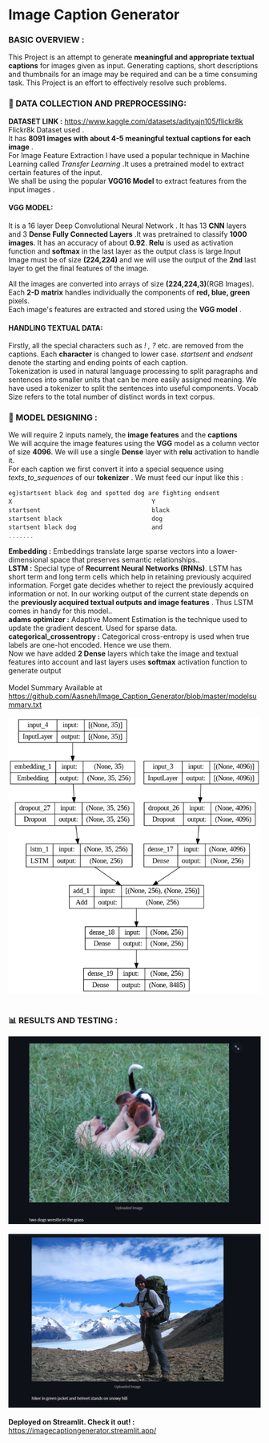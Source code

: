 # Image Caption Generator
### BASIC OVERVIEW :
This Project is an attempt to generate **meaningful and appropriate textual captions** for images given as input. Generating captions, short descriptions and thumbnails for an image may be required and can be a time consuming task. This Project is an effort to effectively resolve such problems.<br>

### :floppy_disk:  DATA COLLECTION AND PREPROCESSING:
**DATASET LINK :** <https://www.kaggle.com/datasets/adityajn105/flickr8k> Flickr8k Dataset used .<br> 
It has **8091 images with about 4-5 meaningful textual captions for each image** .<br>
For Image Feature Extraction I have used a popular technique in Machine Learning called *Transfer Learning* .It uses a pretrained model to extract certain features of the input.<br>
We shall be using the popular **VGG16 Model** to extract features from the input images .<br>
#### VGG MODEL:
It is a 16 layer Deep Convolutional Neural Network . It has 13 **CNN** layers and 3 **Dense Fully Connected Layers** .It was pretrained to classify **1000 images**.
It has an accuracy of about **0.92**. **Relu** is used as activation function and **softmax** in the last layer as the output class is large.Input Image must be of size **(224,224)** and we will use the output of the **2nd** last layer to get the final features of the image.<br>

All the images are converted into arrays of size **(224,224,3)**(RGB Images). Each **2-D matrix** handles individually the components of **red, blue, green** pixels.<br>
Each image's features are extracted and stored using the **VGG model** .<br>

#### HANDLING TEXTUAL DATA:
Firstly, all the special characters such as *! , ?* etc. are removed from the captions. Each **character** is changed to lower case. *startsent* and *endsent* denote the starting and ending points of each caption.<br>
Tokenization is used in natural language processing to split paragraphs and sentences into smaller units that can be more easily assigned meaning.
We have used a tokenizer to split the sentences into useful components. Vocab Size refers to the total number of distinct words in text corpus.
<br>
### :pushpin:  MODEL DESIGNING :
We will require 2 inputs namely, the **image features** and the **captions**<br>
We will acquire the image features using the **VGG** model as a column vector of size **4096**. We will use a single **Dense** layer with **relu** activation to handle it.<br>
For each caption we first convert it into a special sequence using *texts_to_sequences* of our **tokenizer** . We must feed our input like this :<br>

```javascript
eg)startsent black dog and spotted dog are fighting endsent
X                                       Y            
startsent                               black       
startsent black                         dog          
startsent black dog                     and          
.......
```

**Embedding :** Embeddings translate large sparse vectors into a lower-dimensional space that preserves semantic relationships..<br>
**LSTM :** Special type of **Recurrent Neural Networks (RNNs)**. LSTM has short term and long term cells which help in retaining previously acquired information.
Forget gate decides whether to reject the previously acquired information or not. In our working output of the current state depends on the **previously acquired textual outputs and image features** . Thus LSTM comes in handy for this model..<br>
**adams optimizer :** Adaptive Moment Estimation is the technique used to update the gradient descent. Used for sparse data.<br>
**categorical_crossentropy :** Categorical cross-entropy is used when true labels are one-hot encoded. Hence we use them.<br>
Now we have added **2 Dense** layers which take the image and textual features into account and last layers uses **softmax** activation function to generate output<br>
<br>
Model Summary Available at <https://github.com/Aasneh/Image_Caption_Generator/blob/master/modelsummary.txt><br>
<br>
![Alt text](ARCHITECTURE.png)
<br>
<br>
### :bar_chart:  RESULTS AND TESTING :
![Alt text](TEST1.png)
<br>
<br>
![Alt text](TEST2.png)
<br>
<br>
**Deployed on Streamlit. Check it out! :** <https://imagecaptiongenerator.streamlit.app/>
